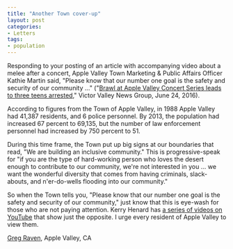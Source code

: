```yaml
---
title: "Another Town cover-up"
layout: post
categories:
- Letters
tags:
- population
---
```


Responding to your posting of an article with accompanying video about a melee after a concert, Apple Valley Town Marketing &amp; Public Affairs Officer Kathie Martin said, "Please know that our number one goal is the safety and security of our community ..." ("[Brawl at Apple Valley Concert Series leads to three teens arrested](https://www.vvng.com/video-brawl-at-apple-valley-concert-series-leads-to-three-teens-arrested/)," Victor Valley News Group, June 24, 2016).

According to figures from the Town of Apple Valley, in 1988 Apple Valley had 41,387 residents, and 6 police personnel. By 2013, the population had increased 67 percent to 69,135, but the number of law enforcement personnel had increased by 750 percent to 51.

During this time frame, the Town put up big signs at our boundaries that read, "We are building an inclusive community." This is progressive-speak for "if you are the type of hard-working person who loves the desert enough to contribute to our community, we're not interested in you ... we want the wonderful diversity that comes from having criminals, slack-abouts, and n'er-do-wells flooding into our community."

So when the Town tells you, "Please know that our number one goal is the safety and security of our community," just know that this is eye-wash for those who are not paying attention. Kerry Henard has [a series of videos on YouTube](https://www.youtube.com/channel/UCc6SgzEbgzqcaVK-ueHqDiw) that show just the opposite. I urge every resident of Apple Valley to view them.

[Greg Raven](https://www.gregraven.org), Apple Valley, CA
